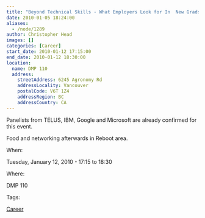 ```yaml
---
title: "Beyond Technical Skills - What Employers Look for In  New Grads"
date: 2010-01-05 18:24:00
aliases:
  - /node/1289
author: Christopher Head
images: []
categories: [Career]
start_date: 2010-01-12 17:15:00
end_date: 2010-01-12 18:30:00
location:
  name: DMP 110
  address:
    streetAddress: 6245 Agronomy Rd
    addressLocality: Vancouver
    postalCode: V6T 1Z4
    addressRegion: BC
    addressCountry: CA
---
```


Panelists from TELUS, IBM, Google and Microsoft are already confirmed for this event.

Food and networking afterwards in Reboot area.

When:

Tuesday, January 12, 2010 - 17:15 to 18:30

Where:

DMP 110

Tags:

[Career](/career)
